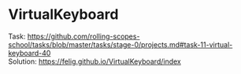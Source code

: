 # VirtualKeyboard

Task: https://github.com/rolling-scopes-school/tasks/blob/master/tasks/stage-0/projects.md#task-11-virtual-keyboard-40  
Solution: https://felig.github.io/VirtualKeyboard/index
